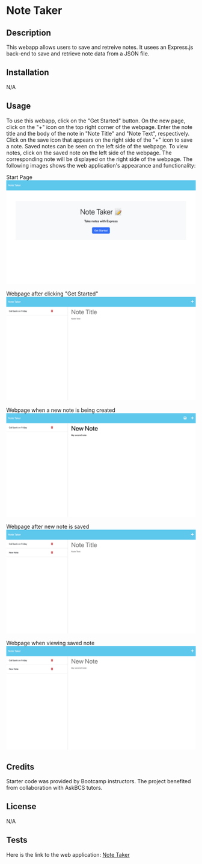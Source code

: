 # Note Taker


## Description


This webapp allows users to save and retreive notes. It usees an Express.js back-end to save and retrieve note data from a JSON file.

## Installation


N/A


## Usage


To use this webapp, click on the "Get Started" button. On the new page, click on the "+" icon on the top right corner of the webpage. Enter the note title and the body of the note in "Note Title" and "Note Text", respectively. Click on the save icon that appears on the right side of the "+" icon to save a note. Saved notes can be seen on the left side of the webpage.
To view notes, click on the saved note on the left side of the webpage. The corresponding note will be displayed on the right side of the webpage.
The following images shows the web application's appearance and functionality:

Start Page
![The Note Taker has a start page with a blue button to click to get started. The note page has a "+" icon to add a new note, and a save icon to save a new note. On the right side, there are empty fields to enter new notes. The left side of the webpage displayes saved notes with a delete icon for every note](./Assets/start-page.png)

Webpage after clicking "Get Started"
![Image of webpage after clicking "Get Started"](./Assets/empty-note.png)

Webpage when a new note is being created
![Image of webpage when a new note is being created](./Assets/new-note.png)

Webpage after new note is saved
![Image of webpage after new note is saved](./Assets/saved-note.png)

Webpage when viewing saved note
![Image of webpage when viewing saved note](./Assets/read-note.png)


## Credits

Starter code was provided by Bootcamp instructors. The project benefited from collaboration with AskBCS tutors.

## License


N/A


## Tests


Here is the link to the web application:
[Note Taker](https://my-quick-note-bc48bbc27ea1.herokuapp.com/)